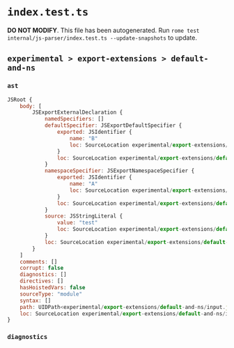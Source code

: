# `index.test.ts`

**DO NOT MODIFY**. This file has been autogenerated. Run `rome test internal/js-parser/index.test.ts --update-snapshots` to update.

## `experimental > export-extensions > default-and-ns`

### `ast`

```javascript
JSRoot {
	body: [
		JSExportExternalDeclaration {
			namedSpecifiers: []
			defaultSpecifier: JSExportDefaultSpecifier {
				exported: JSIdentifier {
					name: "B"
					loc: SourceLocation experimental/export-extensions/default-and-ns/input.js 1:7-1:8 (B)
				}
				loc: SourceLocation experimental/export-extensions/default-and-ns/input.js 1:7-1:8
			}
			namespaceSpecifier: JSExportNamespaceSpecifier {
				exported: JSIdentifier {
					name: "A"
					loc: SourceLocation experimental/export-extensions/default-and-ns/input.js 1:15-1:16 (A)
				}
				loc: SourceLocation experimental/export-extensions/default-and-ns/input.js 1:10-1:16
			}
			source: JSStringLiteral {
				value: "test"
				loc: SourceLocation experimental/export-extensions/default-and-ns/input.js 1:22-1:28
			}
			loc: SourceLocation experimental/export-extensions/default-and-ns/input.js 1:0-1:29
		}
	]
	comments: []
	corrupt: false
	diagnostics: []
	directives: []
	hasHoistedVars: false
	sourceType: "module"
	syntax: []
	path: UIDPath<experimental/export-extensions/default-and-ns/input.js>
	loc: SourceLocation experimental/export-extensions/default-and-ns/input.js 1:0-2:0
}
```

### `diagnostics`

```

```
